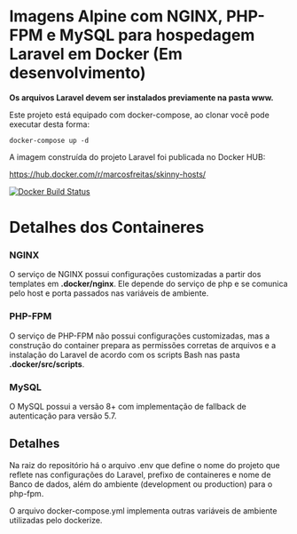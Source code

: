# Imagens Alpine com NGINX, PHP-FPM e MySQL para hospedagem Laravel em Docker (Em desenvolvimento)

**Os arquivos Laravel devem ser instalados previamente na pasta www.**

Este projeto está equipado com docker-compose, ao clonar você pode executar desta forma:

`docker-compose up -d`

A imagem construída do projeto Laravel foi publicada no Docker HUB:

https://hub.docker.com/r/marcosfreitas/skinny-hosts/

[![Docker Build Status](https://img.shields.io/docker/automated/marcosfreitas/skinny-hosts?style=for-the-badge)](https://hub.docker.com/r/marcosfreitas/skinny-hosts/)

# Detalhes dos Containeres

### NGINX
O serviço de NGINX possui configurações customizadas a partir dos templates em **.docker/nginx**.
Ele depende do serviço de php e se comunica pelo host e porta passados nas variáveis de ambiente.

### PHP-FPM
O serviço de PHP-FPM não possui configurações customizadas, mas a construção do container prepara as permissões corretas de arquivos e a instalação do Laravel de acordo com os scripts Bash nas pasta **.docker/src/scripts**.

### MySQL
O MySQL possui a versão 8+ com implementação de fallback de autenticação para versão 5.7.


## Detalhes

Na raiz do repositório há o arquivo .env que define o nome do projeto que reflete nas configurações do Laravel, prefixo de containeres e nome de Banco de dados, além do ambiente (development ou production) para o php-fpm.

O arquivo docker-compose.yml implementa outras variáveis de ambiente utilizadas pelo dockerize.